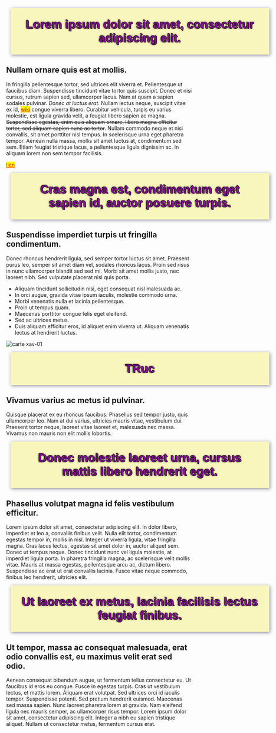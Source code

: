 <style>
    h1 {
        font-size: 32px;
        text-shadow: -1px -1px #000, 1px 1px #000, -1px 0 4px #000;
        font-family:Comic sans ms, sans-serif;
        color: #850C93;
        padding:26px;
        -moz-box-shadow: 2px 2px 9px #858;  
        -webkit-box-shadow: 2px 2px 9px #888;  
        box-shadow:2px 2px 9px #889;  
        text-align:center;
        display:block;
        margin:12px;
        width:650px;
        background: #F9F6BD;
    }
    
    a {
        color: red;
        background: yellow;
    }

    body {

        
    }

</style>

# Lorem ipsum dolor sit amet, consectetur adipiscing elit.
## Nullam ornare quis est at mollis.

In fringilla pellentesque tortor, sed ultrices elit viverra et. Pellentesque ut faucibus diam. Suspendisse tincidunt vitae tortor quis suscipit. Donec et nisi cursus, rutrum sapien sed, ullamcorper lacus. Nam at quam a sapien sodales pulvinar. *Donec at luctus erat*. Nullam lectus neque, suscipit vitae ex id, [wiki](https://fr.wikipedia.org/wiki/Macram%C3%A9) congue viverra libero. Curabitur vehicula, turpis eu varius molestie, est ligula gravida velit, a feugiat libero sapien ac magna. ~~Suspendisse egestas, enim quis aliquam ornare, libero magna efficitur tortor, sed aliquam sapien nunc ac tortor~~. Nullam commodo neque et nisi convallis, sit amet porttitor nisl tempus. In scelerisque urna eget pharetra tempor. Aenean nulla massa, mollis sit amet luctus at, condimentum sed sem. Etiam feugiat tristique lacus, a pellentesque ligula dignissim ac. In aliquam lorem non sem tempor facilisis.

[lien](https://fr.wikipedia.org/wiki/Macram%C3%A9)


# Cras magna est, condimentum eget sapien id, auctor posuere turpis.
## Suspendisse imperdiet turpis ut fringilla condimentum.

Donec rhoncus hendrerit ligula, sed semper tortor luctus sit amet. Praesent purus leo, semper sit amet diam vel, sodales rhoncus lacus. Proin sed risus in nunc ullamcorper blandit sed sed mi. Morbi sit amet mollis justo, nec laoreet nibh. Sed vulputate placerat nisl quis porta. 
* Aliquam tincidunt sollicitudin nisi, eget consequat nisl malesuada ac. 
* In orci augue, gravida vitae ipsum iaculis, molestie commodo urna. 
* Morbi venenatis nulla et lacinia pellentesque. 
* Proin ut tempus quam. 
* Maecenas porttitor congue felis eget eleifend. 
* Sed ac ultrices metus. 
* Duis aliquam efficitur eros, id aliquet enim viverra ut. Aliquam venenatis lectus at hendrerit luctus.

![carte xav-01](https://hackmd.io/_uploads/SJq37L2pT.png)


# TRuc
## Vivamus varius ac metus id pulvinar.

Quisque placerat ex eu rhoncus faucibus. Phasellus sed tempor justo, quis ullamcorper leo. Nam at dui varius, ultricies mauris vitae, vestibulum dui. Praesent tortor neque, laoreet vitae laoreet et, malesuada nec massa. Vivamus non mauris non elit mollis lobortis.

# Donec molestie laoreet urna, cursus mattis libero hendrerit eget.
## Phasellus volutpat magna id felis vestibulum efficitur.

Lorem ipsum dolor sit amet, consectetur adipiscing elit. In dolor libero, imperdiet et leo a, convallis finibus velit. Nulla elit tortor, condimentum egestas tempor in, mollis in nisl. Integer ut viverra ligula, vitae fringilla magna. Cras lacus lectus, egestas sit amet dolor in, auctor aliquet sem. Donec ut tempus neque. Donec tincidunt nunc vel ligula molestie, at imperdiet ligula porta. In pharetra fringilla magna, ac scelerisque velit mollis vitae. Mauris at massa egestas, pellentesque arcu ac, dictum libero. Suspendisse ac erat ut erat convallis lacinia. Fusce vitae neque commodo, finibus leo hendrerit, ultricies elit.

# Ut laoreet ex metus, lacinia facilisis lectus feugiat finibus. 
## Ut tempor, massa ac consequat malesuada, erat odio convallis est, eu maximus velit erat sed odio.

Aenean consequat bibendum augue, ut fermentum tellus consectetur eu. Ut faucibus id eros eu congue. Fusce in egestas turpis. Cras ut vestibulum lectus, et mattis lorem. Aliquam erat volutpat. Sed ultrices orci id iaculis tempor. Suspendisse potenti. Sed pretium hendrerit euismod. Maecenas sed massa sapien. Nunc laoreet pharetra lorem at gravida. Nam eleifend ligula nec mauris semper, ac ullamcorper risus tempor. Lorem ipsum dolor sit amet, consectetur adipiscing elit. Integer a nibh eu sapien tristique aliquet. Nullam ut consectetur metus, fermentum cursus erat.